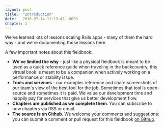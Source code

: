 ```yaml
---
layout: post
title:  "Introduction"
date:   2016-07-14 11:19:42 -0600
chapter: 1
---
```


We've learned lots of lessons scaling Rails apps - many of them the hard way - and we're documenting those lessons here.

A few important notes about this fieldbook:

* __We've limited the why__ - just like a physical fieldbook is meant to be used as a quick reference guide when traveling in the backcountry, this virtual book is meant to be a companion when actively working on a performance or stability issue.
* __Tools and services__ - our examples reference and share screenshots of our team's view of the best tool for the job. Sometimes that tool is open-source and sometimes it is paid. We value our development time and happily pay for services that give us better development flow. 
* __Chapters are published as we complete them__. You can subscribe to new chapters via RSS or email.
* __The source is on Github__. We welcome your comments and suggestions: you can submit a comment or pull request for this fieldbook [on Github](https://github.com/scoutapp/fieldbook).

